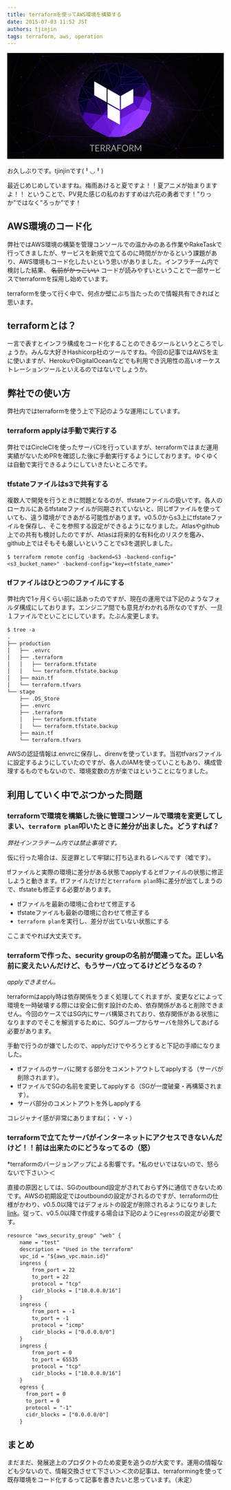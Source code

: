 ```yaml
---
title: terraformを使ってAWS環境を構築する
date: 2015-07-03 11:52 JST
authors: tjinjin
tags: terraform, aws, operation
---
```

![terraform logo](/images/2015/07/terraform-logo.png)

お久しぶりです。tjinjinです(╹◡╹)

最近じめじめしていますね。梅雨あけると夏ですよ！！夏アニメが始まりますよ！！
ということで、PV見た感じの私のおすすめは六花の勇者です！”りっか”ではなく”ろっか”です！

<!--more-->

## AWS環境のコード化

弊社ではAWS環境の構築を管理コンソールでの温かみのある作業やRakeTaskで行ってきましたが、サービスを新規で立てるのに時間がかかるという課題があり、AWS環境もコード化したいという思いがありました。インフラチーム内で検討した結果、 <s>名前がかっこいい</s> コードが読みやすいということで一部サービスでterraformを採用し始めています。

terraformを使って行く中で、何点か壁にぶち当たったので情報共有できればと思います。

## terraformとは？

一言で表すとインフラ構成をコード化することのできるツールというところでしょうか。みんな大好きHashicorp社のツールですね。今回の記事ではAWSを主に使いますが、HerokuやDigitalOceanなどでも利用でき汎用性の高いオーケストレーションツールといえるのではないでしょうか。


## 弊社での使い方

弊社内ではterraformを使う上で下記のような運用にしています。

### terraform applyは手動で実行する
弊社ではCircleCIを使ったサーバCIを行っていますが、terraformではまだ運用実績がないためPRを確認した後に手動実行するようにしております。ゆくゆくは自動で実行できるようにしていきたいところです。

### tfstateファイルはs3で共有する
複数人で開発を行うときに問題となるのが、tfstateファイルの扱いです。各人のローカルにあるtfstateファイルが同期されていないと、同じtfファイルを使っていても、違う環境ができあがる可能性があります。v0.5.0からs3上にtfstateファイルを保存し、そこを参照する設定ができるようになりました。Atlasやgithub上での共有も検討したのですが、Atlasは将来的な有料化のリスクを鑑み、github上ではそもそも厳しいということでs3を選択しました。

```
$ terraform remote config -backend=S3 -backend-config="<s3_bucket_name>" -backend-config="key=<tfstate_name>"
```

### tfファイルはひとつのファイルにする
弊社内で1ヶ月くらい前に話あったのですが、現在の運用では下記のようなフォルダ構成にしております。エンジニア間でも意見がわかれる所なのですが、一旦１ファイルでといことにしています。たぶん変更します。

```
$ tree -a
.
├── production
│   ├── .envrc
│   ├── .terraform
│   │   ├── terraform.tfstate
│   │   └── terraform.tfstate.backup
│   ├── main.tf
│   └── terraform.tfvars
└── stage
    ├── .DS_Store
    ├── .envrc
    ├── .terraform
    │   ├── terraform.tfstate
    │   └── terraform.tfstate.backup
    ├── main.tf
    └── terraform.tfvars

```

AWSの認証情報は.envrcに保存し、direnvを使っています。当初tfvarsファイルに設定するようにしていたのですが、各人のIAMを使っていこともあり、構成管理するものでもないので、環境変数の方が楽ではということになりました。


## 利用していく中でぶつかった問題

### terraformで環境を構築した後に管理コンソールで環境を変更してしまい、`terraform plan`叩いたときに差分が出ました。どうすれば？

*弊社インフラチーム内では禁止事項です。*

仮に行った場合は、反逆罪として牢獄に打ち込まれるレベルです（嘘です）。

tfファイルと実際の環境に差分がある状態でapplyするとtfファイルの状態に修正しようと動きます。tfファイルだけだと`terraform plan`時に差分が出てしまうので、tfstateも修正する必要があります。

+ tfファイルを最新の環境に合わせて修正する
+ tfstateファイルも最新の環境に合わせて修正する
+ `terraform plan`を実行し、差分が出ていない状態にする

ここまでやれば大丈夫です。


### terraformで作った、security groupの名前が間違ってた。正しい名前に変えたいんだけど、もうサーバ立ってるけどどうなるの？

*applyできません。*

terraformはapply時は依存関係をうまく処理してくれますが、変更などによって環境を一時破壊する際には安全に倒す設計のため、依存関係があると削除できません。今回のケースではSG内にサーバ構築されており、依存関係がある状態になりますのでそこを解消するために、SGグループからサーバを除外してあげる必要があります。

手動で行うのが嫌でしたので、applyだけでやろうとすると下記の手順になりました。

+ tfファイルのサーバに関する部分をコメントアウトしてapplyする（サーバが削除されます）。
+ tfファイルでSGの名前を変更してapplyする（SGが一度破棄・再構築されます）。
+ サーバ部分のコメントアウトを外しapplyする

コレジャナイ感が非常にありますね(；・∀・）

### terraformで立てたサーバがインターネットにアクセスできないんだけど！！前は出来たのにどうなってるの（怒）

*terraformのバージョンアップによる影響です。*私のせいではないので、怒らないで下さい＞＜

直接の原因としては、SGのoutbound設定がされておらず外に通信できないためです。AWSの初期設定ではoutboundの設定がされるのですが、terraformの仕様がかわり、v0.5.0以降ではデフォルトの設定が削除されるようになりました[link](https://github.com/hashicorp/terraform/blob/master/CHANGELOG.md#050-may-7-2015)。従って、v0.5.0以降で作成する場合は下記のように`egress`の設定が必要です。

```
resource "aws_security_group" "web" {
    name = "test"
    description = "Used in the terraform"
    vpc_id = "${aws_vpc.main.id}"
    ingress {
        from_port = 22
        to_port = 22
        protocol = "tcp"
        cidr_blocks = ["10.0.0.0/16"]
    }
    ingress {
        from_port = -1
        to_port = -1
        protocol = "icmp"
        cidr_blocks = ["0.0.0.0/0"]
    }
    ingress {
        from_port = 0
        to_port = 65535
        protocol = "tcp"
        cidr_blocks = ["10.0.0.0/16"]
    }
    egress {
      from_port = 0
      to_port = 0
      protocol = "-1"
      cidr_blocks = ["0.0.0.0/0"]
    }
```


## まとめ
まだまだ、発展途上のプロダクトのため変更を追うのが大変です。運用の情報なども少ないので、情報交換させて下さい＞＜次の記事は、terraformingを使って既存環境をコード化するって記事を書きたいと思っています。（未定）
